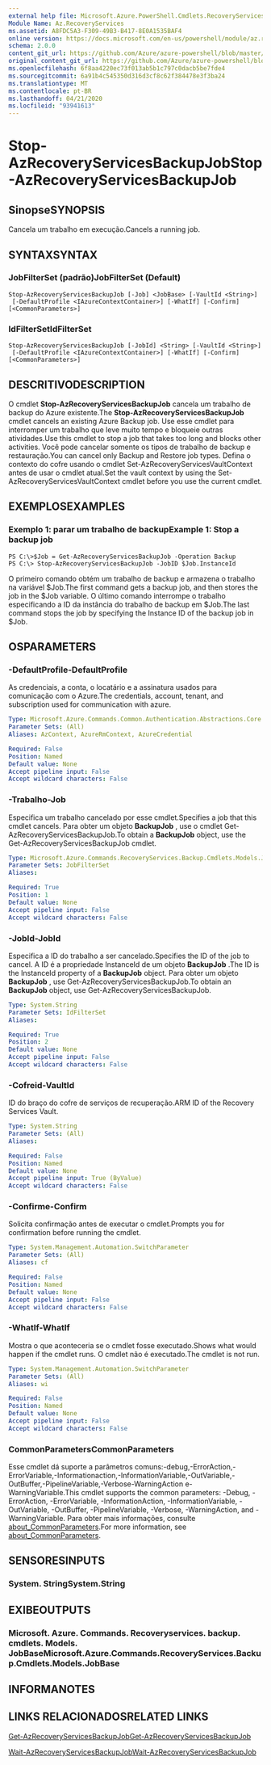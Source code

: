 ```yaml
---
external help file: Microsoft.Azure.PowerShell.Cmdlets.RecoveryServices.Backup.dll-Help.xml
Module Name: Az.RecoveryServices
ms.assetid: A8FDC5A3-F309-49B3-B417-8E0A1535BAF4
online version: https://docs.microsoft.com/en-us/powershell/module/az.recoveryservices/stop-azrecoveryservicesbackupjob
schema: 2.0.0
content_git_url: https://github.com/Azure/azure-powershell/blob/master/src/RecoveryServices/RecoveryServices/help/Stop-AzRecoveryServicesBackupJob.md
original_content_git_url: https://github.com/Azure/azure-powershell/blob/master/src/RecoveryServices/RecoveryServices/help/Stop-AzRecoveryServicesBackupJob.md
ms.openlocfilehash: 6f8aa4220ec73f013ab5b1c797c0dacb5be7fde4
ms.sourcegitcommit: 6a91b4c545350d316d3cf8c62f384478e3f3ba24
ms.translationtype: MT
ms.contentlocale: pt-BR
ms.lasthandoff: 04/21/2020
ms.locfileid: "93941613"
---
```

# <span data-ttu-id="e7c12-101">Stop-AzRecoveryServicesBackupJob</span><span class="sxs-lookup"><span data-stu-id="e7c12-101">Stop-AzRecoveryServicesBackupJob</span></span>

## <span data-ttu-id="e7c12-102">Sinopse</span><span class="sxs-lookup"><span data-stu-id="e7c12-102">SYNOPSIS</span></span>
<span data-ttu-id="e7c12-103">Cancela um trabalho em execução.</span><span class="sxs-lookup"><span data-stu-id="e7c12-103">Cancels a running job.</span></span>

## <span data-ttu-id="e7c12-104">SYNTAX</span><span class="sxs-lookup"><span data-stu-id="e7c12-104">SYNTAX</span></span>

### <span data-ttu-id="e7c12-105">JobFilterSet (padrão)</span><span class="sxs-lookup"><span data-stu-id="e7c12-105">JobFilterSet (Default)</span></span>
```
Stop-AzRecoveryServicesBackupJob [-Job] <JobBase> [-VaultId <String>]
 [-DefaultProfile <IAzureContextContainer>] [-WhatIf] [-Confirm] [<CommonParameters>]
```

### <span data-ttu-id="e7c12-106">IdFilterSet</span><span class="sxs-lookup"><span data-stu-id="e7c12-106">IdFilterSet</span></span>
```
Stop-AzRecoveryServicesBackupJob [-JobId] <String> [-VaultId <String>]
 [-DefaultProfile <IAzureContextContainer>] [-WhatIf] [-Confirm] [<CommonParameters>]
```

## <span data-ttu-id="e7c12-107">DESCRITIVO</span><span class="sxs-lookup"><span data-stu-id="e7c12-107">DESCRIPTION</span></span>
<span data-ttu-id="e7c12-108">O cmdlet **Stop-AzRecoveryServicesBackupJob** cancela um trabalho de backup do Azure existente.</span><span class="sxs-lookup"><span data-stu-id="e7c12-108">The **Stop-AzRecoveryServicesBackupJob** cmdlet cancels an existing Azure Backup job.</span></span>
<span data-ttu-id="e7c12-109">Use esse cmdlet para interromper um trabalho que leve muito tempo e bloqueie outras atividades.</span><span class="sxs-lookup"><span data-stu-id="e7c12-109">Use this cmdlet to stop a job that takes too long and blocks other activities.</span></span>
<span data-ttu-id="e7c12-110">Você pode cancelar somente os tipos de trabalho de backup e restauração.</span><span class="sxs-lookup"><span data-stu-id="e7c12-110">You can cancel only Backup and Restore job types.</span></span>
<span data-ttu-id="e7c12-111">Defina o contexto do cofre usando o cmdlet Set-AzRecoveryServicesVaultContext antes de usar o cmdlet atual.</span><span class="sxs-lookup"><span data-stu-id="e7c12-111">Set the vault context by using the Set-AzRecoveryServicesVaultContext cmdlet before you use the current cmdlet.</span></span>

## <span data-ttu-id="e7c12-112">EXEMPLOS</span><span class="sxs-lookup"><span data-stu-id="e7c12-112">EXAMPLES</span></span>

### <span data-ttu-id="e7c12-113">Exemplo 1: parar um trabalho de backup</span><span class="sxs-lookup"><span data-stu-id="e7c12-113">Example 1: Stop a backup job</span></span>
```
PS C:\>$Job = Get-AzRecoveryServicesBackupJob -Operation Backup
PS C:\> Stop-AzRecoveryServicesBackupJob -JobID $Job.InstanceId
```

<span data-ttu-id="e7c12-114">O primeiro comando obtém um trabalho de backup e armazena o trabalho na variável $Job.</span><span class="sxs-lookup"><span data-stu-id="e7c12-114">The first command gets a backup job, and then stores the job in the $Job variable.</span></span>
<span data-ttu-id="e7c12-115">O último comando interrompe o trabalho especificando a ID da instância do trabalho de backup em $Job.</span><span class="sxs-lookup"><span data-stu-id="e7c12-115">The last command stops the job by specifying the Instance ID of the backup job in $Job.</span></span>

## <span data-ttu-id="e7c12-116">OS</span><span class="sxs-lookup"><span data-stu-id="e7c12-116">PARAMETERS</span></span>

### <span data-ttu-id="e7c12-117">-DefaultProfile</span><span class="sxs-lookup"><span data-stu-id="e7c12-117">-DefaultProfile</span></span>
<span data-ttu-id="e7c12-118">As credenciais, a conta, o locatário e a assinatura usados para comunicação com o Azure.</span><span class="sxs-lookup"><span data-stu-id="e7c12-118">The credentials, account, tenant, and subscription used for communication with azure.</span></span>

```yaml
Type: Microsoft.Azure.Commands.Common.Authentication.Abstractions.Core.IAzureContextContainer
Parameter Sets: (All)
Aliases: AzContext, AzureRmContext, AzureCredential

Required: False
Position: Named
Default value: None
Accept pipeline input: False
Accept wildcard characters: False
```

### <span data-ttu-id="e7c12-119">-Trabalho</span><span class="sxs-lookup"><span data-stu-id="e7c12-119">-Job</span></span>
<span data-ttu-id="e7c12-120">Especifica um trabalho cancelado por esse cmdlet.</span><span class="sxs-lookup"><span data-stu-id="e7c12-120">Specifies a job that this cmdlet cancels.</span></span>
<span data-ttu-id="e7c12-121">Para obter um objeto **BackupJob** , use o cmdlet Get-AzRecoveryServicesBackupJob.</span><span class="sxs-lookup"><span data-stu-id="e7c12-121">To obtain a **BackupJob** object, use the Get-AzRecoveryServicesBackupJob cmdlet.</span></span>

```yaml
Type: Microsoft.Azure.Commands.RecoveryServices.Backup.Cmdlets.Models.JobBase
Parameter Sets: JobFilterSet
Aliases:

Required: True
Position: 1
Default value: None
Accept pipeline input: False
Accept wildcard characters: False
```

### <span data-ttu-id="e7c12-122">-JobId</span><span class="sxs-lookup"><span data-stu-id="e7c12-122">-JobId</span></span>
<span data-ttu-id="e7c12-123">Especifica a ID do trabalho a ser cancelado.</span><span class="sxs-lookup"><span data-stu-id="e7c12-123">Specifies the ID of the job to cancel.</span></span>
<span data-ttu-id="e7c12-124">A ID é a propriedade InstanceId de um objeto **BackupJob** .</span><span class="sxs-lookup"><span data-stu-id="e7c12-124">The ID is the InstanceId property of a **BackupJob** object.</span></span>
<span data-ttu-id="e7c12-125">Para obter um objeto **BackupJob** , use Get-AzRecoveryServicesBackupJob.</span><span class="sxs-lookup"><span data-stu-id="e7c12-125">To obtain an **BackupJob** object, use Get-AzRecoveryServicesBackupJob.</span></span>

```yaml
Type: System.String
Parameter Sets: IdFilterSet
Aliases:

Required: True
Position: 2
Default value: None
Accept pipeline input: False
Accept wildcard characters: False
```

### <span data-ttu-id="e7c12-126">-Cofreid</span><span class="sxs-lookup"><span data-stu-id="e7c12-126">-VaultId</span></span>
<span data-ttu-id="e7c12-127">ID do braço do cofre de serviços de recuperação.</span><span class="sxs-lookup"><span data-stu-id="e7c12-127">ARM ID of the Recovery Services Vault.</span></span>

```yaml
Type: System.String
Parameter Sets: (All)
Aliases:

Required: False
Position: Named
Default value: None
Accept pipeline input: True (ByValue)
Accept wildcard characters: False
```

### <span data-ttu-id="e7c12-128">-Confirme</span><span class="sxs-lookup"><span data-stu-id="e7c12-128">-Confirm</span></span>
<span data-ttu-id="e7c12-129">Solicita confirmação antes de executar o cmdlet.</span><span class="sxs-lookup"><span data-stu-id="e7c12-129">Prompts you for confirmation before running the cmdlet.</span></span>

```yaml
Type: System.Management.Automation.SwitchParameter
Parameter Sets: (All)
Aliases: cf

Required: False
Position: Named
Default value: None
Accept pipeline input: False
Accept wildcard characters: False
```

### <span data-ttu-id="e7c12-130">-WhatIf</span><span class="sxs-lookup"><span data-stu-id="e7c12-130">-WhatIf</span></span>
<span data-ttu-id="e7c12-131">Mostra o que aconteceria se o cmdlet fosse executado.</span><span class="sxs-lookup"><span data-stu-id="e7c12-131">Shows what would happen if the cmdlet runs.</span></span> <span data-ttu-id="e7c12-132">O cmdlet não é executado.</span><span class="sxs-lookup"><span data-stu-id="e7c12-132">The cmdlet is not run.</span></span>

```yaml
Type: System.Management.Automation.SwitchParameter
Parameter Sets: (All)
Aliases: wi

Required: False
Position: Named
Default value: None
Accept pipeline input: False
Accept wildcard characters: False
```

### <span data-ttu-id="e7c12-133">CommonParameters</span><span class="sxs-lookup"><span data-stu-id="e7c12-133">CommonParameters</span></span>
<span data-ttu-id="e7c12-134">Esse cmdlet dá suporte a parâmetros comuns:-debug,-ErrorAction,-ErrorVariable,-Informationaction,-InformationVariable,-OutVariable,-OutBuffer,-PipelineVariable,-Verbose-WarningAction e-WarningVariable.</span><span class="sxs-lookup"><span data-stu-id="e7c12-134">This cmdlet supports the common parameters: -Debug, -ErrorAction, -ErrorVariable, -InformationAction, -InformationVariable, -OutVariable, -OutBuffer, -PipelineVariable, -Verbose, -WarningAction, and -WarningVariable.</span></span> <span data-ttu-id="e7c12-135">Para obter mais informações, consulte [about_CommonParameters](http://go.microsoft.com/fwlink/?LinkID=113216).</span><span class="sxs-lookup"><span data-stu-id="e7c12-135">For more information, see [about_CommonParameters](http://go.microsoft.com/fwlink/?LinkID=113216).</span></span>

## <span data-ttu-id="e7c12-136">SENSORES</span><span class="sxs-lookup"><span data-stu-id="e7c12-136">INPUTS</span></span>

### <span data-ttu-id="e7c12-137">System. String</span><span class="sxs-lookup"><span data-stu-id="e7c12-137">System.String</span></span>

## <span data-ttu-id="e7c12-138">EXIBE</span><span class="sxs-lookup"><span data-stu-id="e7c12-138">OUTPUTS</span></span>

### <span data-ttu-id="e7c12-139">Microsoft. Azure. Commands. Recoveryservices. backup. cmdlets. Models. JobBase</span><span class="sxs-lookup"><span data-stu-id="e7c12-139">Microsoft.Azure.Commands.RecoveryServices.Backup.Cmdlets.Models.JobBase</span></span>

## <span data-ttu-id="e7c12-140">INFORMA</span><span class="sxs-lookup"><span data-stu-id="e7c12-140">NOTES</span></span>

## <span data-ttu-id="e7c12-141">LINKS RELACIONADOS</span><span class="sxs-lookup"><span data-stu-id="e7c12-141">RELATED LINKS</span></span>

[<span data-ttu-id="e7c12-142">Get-AzRecoveryServicesBackupJob</span><span class="sxs-lookup"><span data-stu-id="e7c12-142">Get-AzRecoveryServicesBackupJob</span></span>](./Get-AzRecoveryServicesBackupJob.md)

[<span data-ttu-id="e7c12-143">Wait-AzRecoveryServicesBackupJob</span><span class="sxs-lookup"><span data-stu-id="e7c12-143">Wait-AzRecoveryServicesBackupJob</span></span>](./Wait-AzRecoveryServicesBackupJob.md)


